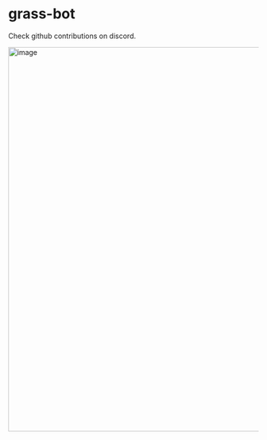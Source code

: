 # grass-bot

Check github contributions on discord.

<img width="773" alt="image" src="https://user-images.githubusercontent.com/77822996/194243608-04a26cd7-7dc1-4292-802b-311e99ba7c9f.png">
